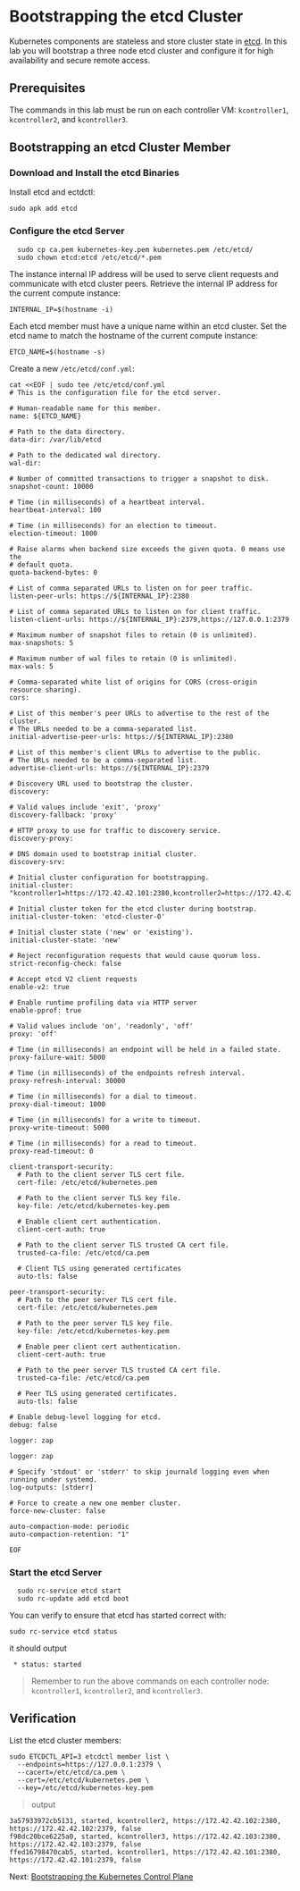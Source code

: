 # Bootstrapping the etcd Cluster

Kubernetes components are stateless and store cluster state in [etcd](https://github.com/etcd-io/etcd). In this lab you will bootstrap a three node etcd cluster and configure it for high availability and secure remote access.

## Prerequisites

The commands in this lab must be run on each controller VM: `kcontroller1`, `kcontroller2`, and `kcontroller3`.

## Bootstrapping an etcd Cluster Member

### Download and Install the etcd Binaries

Install etcd and ectdctl:

```
sudo apk add etcd
```

### Configure the etcd Server

```
  sudo cp ca.pem kubernetes-key.pem kubernetes.pem /etc/etcd/
  sudo chown etcd:etcd /etc/etcd/*.pem
```

The instance internal IP address will be used to serve client requests and communicate with etcd cluster peers. Retrieve the internal IP address for the current compute instance:

```
INTERNAL_IP=$(hostname -i)
```

Each etcd member must have a unique name within an etcd cluster. Set the etcd name to match the hostname of the current compute instance:

```
ETCD_NAME=$(hostname -s)
```

Create a new `/etc/etcd/conf.yml`:

```
cat <<EOF | sudo tee /etc/etcd/conf.yml
# This is the configuration file for the etcd server.

# Human-readable name for this member.
name: ${ETCD_NAME}

# Path to the data directory.
data-dir: /var/lib/etcd

# Path to the dedicated wal directory.
wal-dir:

# Number of committed transactions to trigger a snapshot to disk.
snapshot-count: 10000

# Time (in milliseconds) of a heartbeat interval.
heartbeat-interval: 100

# Time (in milliseconds) for an election to timeout.
election-timeout: 1000

# Raise alarms when backend size exceeds the given quota. 0 means use the
# default quota.
quota-backend-bytes: 0

# List of comma separated URLs to listen on for peer traffic.
listen-peer-urls: https://${INTERNAL_IP}:2380

# List of comma separated URLs to listen on for client traffic.
listen-client-urls: https://${INTERNAL_IP}:2379,https://127.0.0.1:2379

# Maximum number of snapshot files to retain (0 is unlimited).
max-snapshots: 5

# Maximum number of wal files to retain (0 is unlimited).
max-wals: 5

# Comma-separated white list of origins for CORS (cross-origin resource sharing).
cors:

# List of this member's peer URLs to advertise to the rest of the cluster.
# The URLs needed to be a comma-separated list.
initial-advertise-peer-urls: https://${INTERNAL_IP}:2380

# List of this member's client URLs to advertise to the public.
# The URLs needed to be a comma-separated list.
advertise-client-urls: https://${INTERNAL_IP}:2379

# Discovery URL used to bootstrap the cluster.
discovery:

# Valid values include 'exit', 'proxy'
discovery-fallback: 'proxy'

# HTTP proxy to use for traffic to discovery service.
discovery-proxy:

# DNS domain used to bootstrap initial cluster.
discovery-srv:

# Initial cluster configuration for bootstrapping.
initial-cluster: "kcontroller1=https://172.42.42.101:2380,kcontroller2=https://172.42.42.102:2380,kcontroller3=https://172.42.42.103:2380"

# Initial cluster token for the etcd cluster during bootstrap.
initial-cluster-token: 'etcd-cluster-0'

# Initial cluster state ('new' or 'existing').
initial-cluster-state: 'new'

# Reject reconfiguration requests that would cause quorum loss.
strict-reconfig-check: false

# Accept etcd V2 client requests
enable-v2: true

# Enable runtime profiling data via HTTP server
enable-pprof: true

# Valid values include 'on', 'readonly', 'off'
proxy: 'off'

# Time (in milliseconds) an endpoint will be held in a failed state.
proxy-failure-wait: 5000

# Time (in milliseconds) of the endpoints refresh interval.
proxy-refresh-interval: 30000

# Time (in milliseconds) for a dial to timeout.
proxy-dial-timeout: 1000

# Time (in milliseconds) for a write to timeout.
proxy-write-timeout: 5000

# Time (in milliseconds) for a read to timeout.
proxy-read-timeout: 0

client-transport-security:
  # Path to the client server TLS cert file.
  cert-file: /etc/etcd/kubernetes.pem

  # Path to the client server TLS key file.
  key-file: /etc/etcd/kubernetes-key.pem

  # Enable client cert authentication.
  client-cert-auth: true

  # Path to the client server TLS trusted CA cert file.
  trusted-ca-file: /etc/etcd/ca.pem

  # Client TLS using generated certificates
  auto-tls: false

peer-transport-security:
  # Path to the peer server TLS cert file.
  cert-file: /etc/etcd/kubernetes.pem

  # Path to the peer server TLS key file.
  key-file: /etc/etcd/kubernetes-key.pem

  # Enable peer client cert authentication.
  client-cert-auth: true

  # Path to the peer server TLS trusted CA cert file.
  trusted-ca-file: /etc/etcd/ca.pem

  # Peer TLS using generated certificates.
  auto-tls: false

# Enable debug-level logging for etcd.
debug: false

logger: zap

logger: zap

# Specify 'stdout' or 'stderr' to skip journald logging even when running under systemd.
log-outputs: [stderr]

# Force to create a new one member cluster.
force-new-cluster: false

auto-compaction-mode: periodic
auto-compaction-retention: "1"

EOF
```

### Start the etcd Server

```
  sudo rc-service etcd start
  sudo rc-update add etcd boot
```

You can verify to ensure that etcd has started correct with:

```
sudo rc-service etcd status
```

it should output

```
 * status: started
```

> Remember to run the above commands on each controller node: `kcontroller1`, `kcontroller2`, and `kcontroller3`.

## Verification

List the etcd cluster members:

```
sudo ETCDCTL_API=3 etcdctl member list \
  --endpoints=https://127.0.0.1:2379 \
  --cacert=/etc/etcd/ca.pem \
  --cert=/etc/etcd/kubernetes.pem \
  --key=/etc/etcd/kubernetes-key.pem
```

> output

```
3a57933972cb5131, started, kcontroller2, https://172.42.42.102:2380, https://172.42.42.102:2379, false
f98dc20bce6225a0, started, kcontroller3, https://172.42.42.103:2380, https://172.42.42.103:2379, false
ffed16798470cab5, started, kcontroller1, https://172.42.42.101:2380, https://172.42.42.101:2379, false
```

Next: [Bootstrapping the Kubernetes Control Plane](08-bootstrapping-kubernetes-controllers.md)
